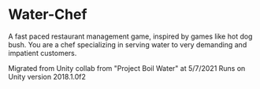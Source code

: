 # Water-Chef
A fast paced restaurant management game, inspired by games like hot dog bush. You are a chef specializing in serving water to very demanding and impatient customers.

Migrated from Unity collab from "Project Boil Water" at 5/7/2021
Runs on Unity version 2018.1.0f2
